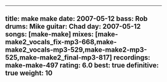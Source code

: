 
---
title: make make
date: 2007-05-12
bass:	Rob
drums:	Mike
guitar:	Chad
day: 2007-05-12
songs: [make-make]
mixes: [make-make2_vocals_fix-mp3-668,make-make2_vocals-mp3-529,make-make2-mp3-525,make-make2_final-mp3-817]
recordings: make-make-497
rating: 6.0
best: true
definitive: true
weight: 10
---
